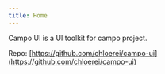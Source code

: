 ```yaml
---
title: Home
---
```


Campo UI is a UI toolkit for campo project.

Repo: [https://github.com/chloerei/campo-ui](https://github.com/chloerei/campo-ui)
